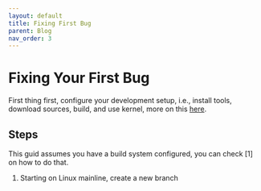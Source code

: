 ```yaml
---
layout: default
title: Fixing First Bug
parent: Blog
nav_order: 3
---
```


# Fixing Your First Bug

First thing first, configure your development setup, i.e., install tools,
download sources, build, and use kernel, more on this [here](../computer_systems/linux_setup.md).

## Steps

This guid assumes you have a build system configured, you can check [1] on how to do that.

1. Starting on Linux mainline, create a new branch
